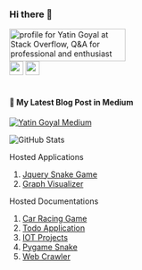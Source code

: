 ### Hi there 👋

<!--
**GoyalYatin/GoyalYatin** is a ✨ _special_ ✨ repository because its `README.md` (this file) appears on your GitHub profile.

Here are some ideas to get you started:

- 🔭 I’m currently working on ...
- 🌱 I’m currently learning ...
- 👯 I’m looking to collaborate on ...
- 🤔 I’m looking for help with ...
- 💬 Ask me about ...
- 📫 How to reach me: ...
- 😄 Pronouns: ...
- ⚡ Fun fact: ...
-->
<a href="https://stackoverflow.com/users/5324348/yatin-goyal"><img src="https://stackoverflow.com/users/flair/5324348.png?theme=dark" width="208" height="58" alt="profile for Yatin Goyal at Stack Overflow, Q&amp;A for professional and enthusiast programmers" title="profile for Yatin Goyal at Stack Overflow, Q&amp;A for professional and enthusiast programmers"></a>
<br/>
<a href="https://www.linkedin.com/in/yatingoyal/"><img src="https://img.shields.io/badge/linkedin-%230077B5.svg?&style=for-the-badge&logo=linkedin&logoColor=white" height=25></a>
<a href="https://www.youtube.com/channel/UCHN-7NJkCkfhflWR0AmKnSg"><img src="https://img.shields.io/youtube/channel/subscribers/UCHN-7NJkCkfhflWR0AmKnSg?style=social" height=25></a>
<br/>
<br/>
#### 📝 My Latest Blog Post in Medium
[![Yatin Goyal Medium](https://github-readme-medium.vercel.app/?username=goyalyatin20&limit=5)](https://medium.com/@goyalyatin20)

<p><img src="https://github-readme-stats.vercel.app/api?username=GoyalYatin&amp;show_icons=true" alt="GitHub Stats"></p>

Hosted Applications
1. <a href="https://goyalyatin.github.io/Snake-Jquery-Game/">Jquery Snake Game</a>
2. <a href="https://goyalyatin.github.io/graphvisualizer/">Graph Visualizer</a>

Hosted Documentations
1. <a href="https://goyalyatin.github.io/Car-Racing-Pygame/">Car Racing Game</a>
2. <a href="https://goyalyatin.github.io/MEAN-Website-Frontend/">Todo Application</a>
3. <a href="https://goyalyatin.github.io/iot-projects/">IOT Projects</a>
4. <a href="https://goyalyatin.github.io/Snake-Pygame/">Pygame Snake</a>
5. <a href="https://goyalyatin.github.io/Web-Crawler/">Web Crawler</a>

